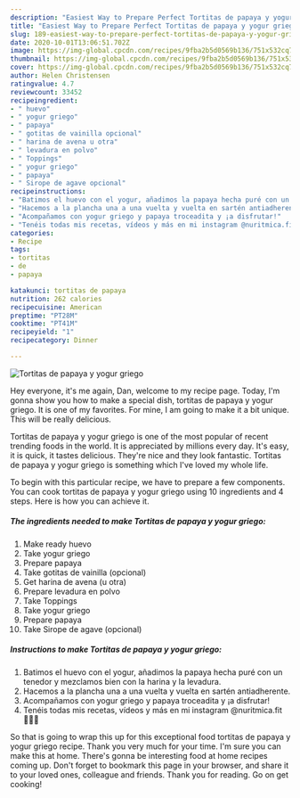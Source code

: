 ```yaml
---
description: "Easiest Way to Prepare Perfect Tortitas de papaya y yogur griego"
title: "Easiest Way to Prepare Perfect Tortitas de papaya y yogur griego"
slug: 189-easiest-way-to-prepare-perfect-tortitas-de-papaya-y-yogur-griego
date: 2020-10-01T13:06:51.702Z
image: https://img-global.cpcdn.com/recipes/9fba2b5d0569b136/751x532cq70/tortitas-de-papaya-y-yogur-griego-foto-principal.jpg
thumbnail: https://img-global.cpcdn.com/recipes/9fba2b5d0569b136/751x532cq70/tortitas-de-papaya-y-yogur-griego-foto-principal.jpg
cover: https://img-global.cpcdn.com/recipes/9fba2b5d0569b136/751x532cq70/tortitas-de-papaya-y-yogur-griego-foto-principal.jpg
author: Helen Christensen
ratingvalue: 4.7
reviewcount: 33452
recipeingredient:
- " huevo"
- " yogur griego"
- " papaya"
- " gotitas de vainilla opcional"
- " harina de avena u otra"
- " levadura en polvo"
- " Toppings"
- " yogur griego"
- " papaya"
- " Sirope de agave opcional"
recipeinstructions:
- "Batimos el huevo con el yogur, añadimos la papaya hecha puré con un tenedor y mezclamos bien con la harina y la levadura."
- "Hacemos a la plancha una a una vuelta y vuelta en sartén antiadherente."
- "Acompañamos con yogur griego y papaya troceadita y ¡a disfrutar!"
- "Tenéis todas mis recetas, vídeos y más en mi instagram @nuritmica.fit 🤸🏽‍♀️"
categories:
- Recipe
tags:
- tortitas
- de
- papaya

katakunci: tortitas de papaya 
nutrition: 262 calories
recipecuisine: American
preptime: "PT28M"
cooktime: "PT41M"
recipeyield: "1"
recipecategory: Dinner

---
```



![Tortitas de papaya y yogur griego](https://img-global.cpcdn.com/recipes/9fba2b5d0569b136/751x532cq70/tortitas-de-papaya-y-yogur-griego-foto-principal.jpg)

Hey everyone, it's me again, Dan, welcome to my recipe page. Today, I'm gonna show you how to make a special dish, tortitas de papaya y yogur griego. It is one of my favorites. For mine, I am going to make it a bit unique. This will be really delicious.

Tortitas de papaya y yogur griego is one of the most popular of recent trending foods in the world. It is appreciated by millions every day. It's easy, it is quick, it tastes delicious. They're nice and they look fantastic. Tortitas de papaya y yogur griego is something which I've loved my whole life.




To begin with this particular recipe, we have to prepare a few components. You can cook tortitas de papaya y yogur griego using 10 ingredients and 4 steps. Here is how you can achieve it.

<!--inarticleads1-->

##### The ingredients needed to make Tortitas de papaya y yogur griego:

1. Make ready  huevo
1. Take  yogur griego
1. Prepare  papaya
1. Take  gotitas de vainilla (opcional)
1. Get  harina de avena (u otra)
1. Prepare  levadura en polvo
1. Take  Toppings
1. Take  yogur griego
1. Prepare  papaya
1. Take  Sirope de agave (opcional)




<!--inarticleads2-->

##### Instructions to make Tortitas de papaya y yogur griego:

1. Batimos el huevo con el yogur, añadimos la papaya hecha puré con un tenedor y mezclamos bien con la harina y la levadura.
1. Hacemos a la plancha una a una vuelta y vuelta en sartén antiadherente.
1. Acompañamos con yogur griego y papaya troceadita y ¡a disfrutar!
1. Tenéis todas mis recetas, vídeos y más en mi instagram @nuritmica.fit 🤸🏽‍♀️




So that is going to wrap this up for this exceptional food tortitas de papaya y yogur griego recipe. Thank you very much for your time. I'm sure you can make this at home. There's gonna be interesting food at home recipes coming up. Don't forget to bookmark this page in your browser, and share it to your loved ones, colleague and friends. Thank you for reading. Go on get cooking!
